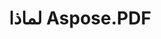 ---
title: لماذا Aspose.PDF
linktitle: لماذا Aspose.PDF
type: docs
weight: 10
url: ar/php-java/why-aspose-pdf/
description: في القسم التالي يتم شرح لماذا يختار المستخدمون Aspose.PDF لـ PHP عبر Java للعمل مع المستندات.
lastmod: "2024-03-05"
sitemap:
    changefreq: "weekly"
    priority: 0.7
---